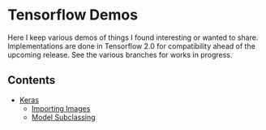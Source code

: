 # Tensorflow Demos

Here I keep various demos of things I found interesting or wanted to
share. Implementations are done in Tensorflow 2.0 for compatibility
ahead of the upcoming release. See the various branches for works in
progress.


## Contents

* [Keras](./keras/)
	* [Importing Images](./keras/ImageDataGenerator.ipynb)
	* [Model Subclassing](./keras/ModelSubclassing.ipynb)
